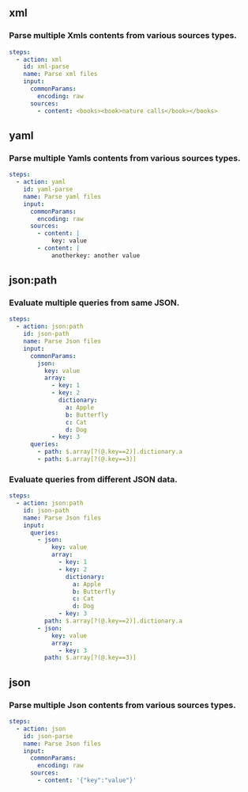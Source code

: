 
## xml

### Parse multiple Xmls contents from various sources types.

```yaml
steps:
  - action: xml
    id: xml-parse
    name: Parse xml files
    input:
      commonParams:
        encoding: raw
      sources:
        - content: <books><book>nature calls</book></books>

```


## yaml

### Parse multiple Yamls contents from various sources types.

```yaml
steps:
  - action: yaml
    id: yaml-parse
    name: Parse yaml files
    input:
      commonParams:
        encoding: raw
      sources:
        - content: |
            key: value
        - content: |
            anotherkey: another value

```


## json:path

### Evaluate multiple queries from same JSON.

```yaml
steps:
  - action: json:path
    id: json-path
    name: Parse Json files
    input:
      commonParams:
        json:
          key: value
          array:
            - key: 1
            - key: 2
              dictionary:
                a: Apple
                b: Butterfly
                c: Cat
                d: Dog
            - key: 3
      queries:
        - path: $.array[?(@.key==2)].dictionary.a
        - path: $.array[?(@.key==3)]

```

### Evaluate queries from different JSON data.

```yaml
steps:
  - action: json:path
    id: json-path
    name: Parse Json files
    input:
      queries:
        - json:
            key: value
            array:
              - key: 1
              - key: 2
                dictionary:
                  a: Apple
                  b: Butterfly
                  c: Cat
                  d: Dog
              - key: 3
          path: $.array[?(@.key==2)].dictionary.a
        - json:
            key: value
            array:
              - key: 3
          path: $.array[?(@.key==3)]

```


## json

### Parse multiple Json contents from various sources types.

```yaml
steps:
  - action: json
    id: json-parse
    name: Parse Json files
    input:
      commonParams:
        encoding: raw
      sources:
        - content: '{"key":"value"}'

```
